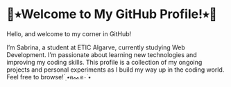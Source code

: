 # 👾⭑Welcome to My GitHub Profile!⭑👾
Hello, and welcome to my corner in GitHub!

I’m Sabrina, a student at ETIC Algarve, currently studying Web Development. I’m passionate about learning new technologies and improving my coding skills. This profile is a collection of my ongoing projects and personal experiments as I build my way up in the coding world. Feel free to browse! ๋࣭ ⭑ฅᨐฅ٠ ࣪⭑
